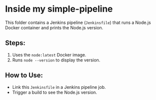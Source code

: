 # Inside my simple-pipeline
This folder contains a Jenkins pipeline (`Jenkinsfile`) that runs a Node.js Docker container and prints the Node.js version.

## Steps:
1. Uses the `node:latest` Docker image.
2. Runs `node --version` to display the version.

## How to Use:
- Link this `Jenkinsfile` in a Jenkins pipeline job.
- Trigger a build to see the Node.js version.